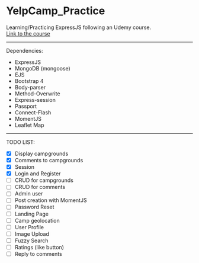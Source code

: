 # YelpCamp_Practice
Learning/Practicing ExpressJS following an Udemy course.  
[Link to the course](https://www.udemy.com/the-web-developer-bootcamp/)
***
Dependencies:
- ExpressJS
- MongoDB (mongoose)
- EJS
- Bootstrap 4
- Body-parser
- Method-Overwrite
- Express-session
- Passport
- Connect-Flash
- MomentJS
- Leaflet Map

***
TODO LIST:
  - [x] Display campgrounds
  - [x] Comments to campgrounds
  - [x] Session
  - [x] Login and Register
  - [ ] CRUD for campgrounds
  - [ ] CRUD for comments
  - [ ] Admin user
  - [ ] Post creation with MomentJS
  - [ ] Password Reset
  - [ ] Landing Page
  - [ ] Camp geolocation
  - [ ] User Profile
  - [ ] Image Upload
  - [ ] Fuzzy Search
  - [ ] Ratings (like button)
  - [ ] Reply to comments